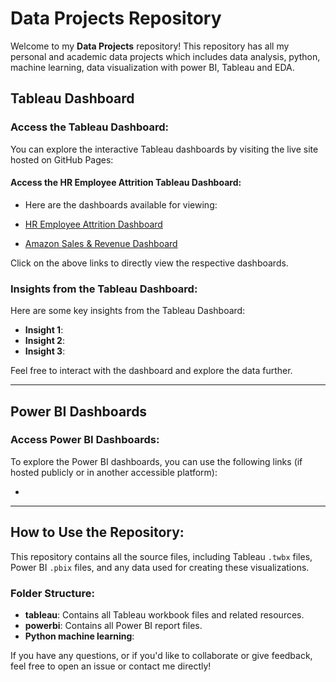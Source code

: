 # Data Projects Repository

Welcome to my **Data Projects** repository! This repository has all my personal and academic data projects which includes data analysis, python, machine learning, data visualization with power BI, Tableau and EDA.

## Tableau Dashboard

### Access the Tableau Dashboard:
You can explore the interactive Tableau dashboards by visiting the live site hosted on GitHub Pages:

#### Access the HR Employee Attrition Tableau Dashboard:
- Here are the dashboards available for viewing:

- [HR Employee Attrition Dashboard](https://moumita2023.github.io/Data-Projects/)
- [Amazon Sales & Revenue Dashboard](https://moumita2023.github.io/Data-Projects/)

Click on the above links to directly view the respective dashboards.

### Insights from the Tableau Dashboard:
Here are some key insights from the Tableau Dashboard:

- **Insight 1**: 
- **Insight 2**: 
- **Insight 3**: 
  
Feel free to interact with the dashboard and explore the data further.

---

## Power BI Dashboards

### Access Power BI Dashboards:
To explore the Power BI dashboards, you can use the following links (if hosted publicly or in another accessible platform):

- 


---

## How to Use the Repository:

This repository contains all the source files, including Tableau `.twbx` files, Power BI `.pbix` files, and any data used for creating these visualizations.

### Folder Structure:
- **tableau**: Contains all Tableau workbook files and related resources.
- **powerbi**: Contains all Power BI report files.
- **Python machine learning**: 

If you have any questions, or if you'd like to collaborate or give feedback, feel free to open an issue or contact me directly!

